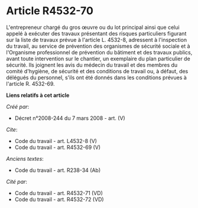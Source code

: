 # Article R4532-70

L'entrepreneur chargé du gros œuvre ou du lot principal ainsi que celui appelé à exécuter des travaux présentant des risques
particuliers figurant sur la liste de travaux prévue à l'article L. 4532-8, adressent à l'inspection du travail, au service
de prévention des organismes de sécurité sociale et à l'Organisme professionnel de prévention du bâtiment et des travaux
publics, avant toute intervention sur le chantier, un exemplaire du plan particulier de sécurité. Ils joignent les avis du
médecin du travail et des membres du comité d'hygiène, de sécurité et des conditions de travail ou, à défaut, des délégués du
personnel, s'ils ont été donnés dans les conditions prévues à l'article R. 4532-69.

**Liens relatifs à cet article**

_Créé par_:

  - Décret n°2008-244 du 7 mars 2008 - art. (V)

_Cite_:

  - Code du travail - art. L4532-8 (V)
  - Code du travail - art. R4532-69 (V)

_Anciens textes_:

  - Code du travail - art. R238-34 (Ab)

_Cité par_:

  - Code du travail - art. R4532-71 (VD)
  - Code du travail - art. R4532-72 (VD)
